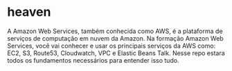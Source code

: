 # heaven
A Amazon Web Services, também conhecida como AWS, é a plataforma de serviços de computação em nuvem da Amazon.  Na formação Amazon Web Services, você vai conhecer e usar os principais serviços da AWS como: EC2, S3, Route53, Cloudwatch, VPC e Elastic Beans Talk.  Nesse repo estara todos os fundamentos necessários para entender isso tudo.
